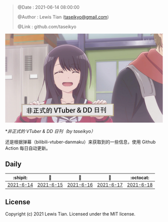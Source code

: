 > @Date    : 2021-06-14 08:00:00
>
> @Author  : Lewis Tian (taseikyo@gmail.com)
>
> @Link    : github.com/taseikyo

![](../images/daily.jpg)

\**非正式的 VTuber & DD 日刊（by taseikyo）*

还是根据弹幕（bilibili-vtuber-danmaku）来获取到的一些信息，使用 Github Action 每日自动更新。

## Daily

|            :shipit:            |        :jack_o_lantern:        |             :beer:             |           :fish_cake:          |            :octocat:           |
|:------------------------------:|:------------------------------:|:------------------------------:|:------------------------------:|:------------------------------:|
| [2021-6-14](2021-6-14.md) | [2021-6-15](2021-6-15.md) | [2021-6-16](2021-6-16.md) | [2021-6-17](2021-6-17.md) | [2021-6-18](2021-6-18.md) |

## License

Copyright (c) 2021 Lewis Tian. Licensed under the MIT license.
